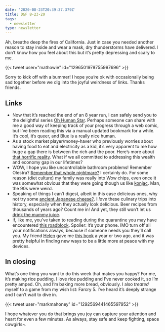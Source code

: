 ```yaml
---
date: '2020-08-23T20:39:37.379Z'
title: D&F 8-23-20
tags:
  - newsletter
type: newsletter
---
```


Ah, breathe deep the fires of California. Just in case you needed another reason to stay inside and wear a mask, dry thunderstorms have delivered. I don’t know how you feel about this but it’s pretty depressing and scary to me.

{{< tweet user="mathowie" id="1296501978755997696" >}}

Sorry to kick off with a bummer! I hope you’re ok with occasionally being sad together before we dig into the joyful weirdness of links. Thanks friends.

## Links

* Now that it’s reached the end of an 8 year run, I can safely send you to the delightful series [Oh Human Star](http://ohumanstar.com/comic/chapter-1-title-page/). Perhaps someone can share with me a good way of keeping track of your progress through a web comic, but I’ve been reading this via a manual updated bookmark for a while. It’s cool, it’s queer, and Blue is a really nice human.
* As a stock market player/money-haver who previously worries about having food to eat and electricity as a kid, it’s very apparent to me how huge a gap there is between the rich and the poor. Here’s more about [that horrific reality](https://inthesetimes.com/article/stock-market-real-economy-disconnect-unemployment-poverty-coronavirus-trump). What if we all committed to addressing this wealth and economy gap in our lifetimes?
* WOW, I hope you like uncontrollable bathroom problems! Remember Olestra? [Remember that whole nightmare?](https://priceonomics.com/the-failure-of-the-fat-free-revolution/) I certainly do. For some reason (diet culture) my family was really into Wow chips, even once it was somewhat obvious that they were going though us like [konjac](https://www.livestrong.com/article/13727278-tips-lose-weight-after-quarantine/). Man, the 90s were weird.
* Speaking of things I can’t digest, albeit in this case delicious ones, why not try some [ancient Japanese cheese?](https://www.atlasobscura.com/articles/how-to-make-so-cheese). I *love* these culinary trips into history, especially when they actually look delicious. Beer recipes from thousands of years ago? Count me in! And yet, they still won’t let us [drink the mummy juice](https://allthatsinteresting.com/egyptian-sarcophagus-red-juice).
* If, like me, you’ve taken to reading during the quarantine you may have encountered [this roadblock](https://www.penguin.co.uk/articles/2020/june/how-to-ignore-phone-while-reading-books.html). Spoiler: it’s your phone. IMO turn off all your notifications always, because if someone needs you they’ll call you. My friend [Helen](http://helentseng.com) gave me [this book](https://phonebreakup.com) a year or two ago, and it was pretty helpful in finding new ways to be a little more at peace with my devices.

## In closing

What’s one thing you want to do this week that makes you happy? For me, it’s making rice pudding. I love rice pudding and I’ve never cooked it, so I’m pretty amped. Oh, and I’m baking more bread, obviously. I also *treated* myself to a game from my wish list: Farcry 5. I’ve heard it’s deeply strange and I can’t wait to dive in.

{{< tweet user="markmahoney" id="1292569441465597952" >}}

I hope whatever you do that brings you joy can capture your attention and heart for even a few minutes. As always, stay safe and keep fighting, space cowgirls~.
